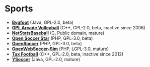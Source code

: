 [comment]: # (autogenerated content, do not edit)
# Sports

- **[Bygfoot](bygfoot.md)** (Java, GPL-2.0, beta)
- **[GPL Arcade Volleyball](gpl_arcade_volleyball.md)** (C++, GPL-2.0, beta, inactive since 2006)
- **[NetStatsBaseball](netstatsbaseball.md)** (C, Public domain, mature)
- **[Open Soccer Star](open_soccer_star.md)** (PHP, GPL-3.0, beta)
- **[OpenSoccer](opensoccer.md)** (PHP, GPL-3.0, beta)
- **[OpenWebSoccer-Sim](openwebsoccer-sim.md)** (PHP, LGPL-3.0, mature)
- **[Tux Football](tux_football.md)** (C++, GPL-2.0, beta, inactive since 2012)
- **[YSoccer](ysoccer.md)** (Java, GPL-2.0, mature)
